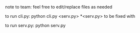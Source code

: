 note to team:
feel free to edit/replace files as needed

to run cli.py:
python cli.py <serv.py> <PORT NUMBER>
*<serv.py> to be fixed with <SERVER MACHINE>

to run serv.py:
python serv.py <PORT NUMBER>
